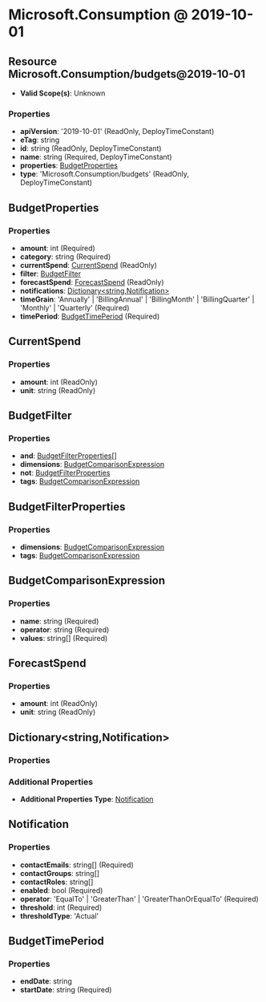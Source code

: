 # Microsoft.Consumption @ 2019-10-01

## Resource Microsoft.Consumption/budgets@2019-10-01
* **Valid Scope(s)**: Unknown
### Properties
* **apiVersion**: '2019-10-01' (ReadOnly, DeployTimeConstant)
* **eTag**: string
* **id**: string (ReadOnly, DeployTimeConstant)
* **name**: string (Required, DeployTimeConstant)
* **properties**: [BudgetProperties](#budgetproperties)
* **type**: 'Microsoft.Consumption/budgets' (ReadOnly, DeployTimeConstant)

## BudgetProperties
### Properties
* **amount**: int (Required)
* **category**: string (Required)
* **currentSpend**: [CurrentSpend](#currentspend) (ReadOnly)
* **filter**: [BudgetFilter](#budgetfilter)
* **forecastSpend**: [ForecastSpend](#forecastspend) (ReadOnly)
* **notifications**: [Dictionary<string,Notification>](#dictionarystringnotification)
* **timeGrain**: 'Annually' | 'BillingAnnual' | 'BillingMonth' | 'BillingQuarter' | 'Monthly' | 'Quarterly' (Required)
* **timePeriod**: [BudgetTimePeriod](#budgettimeperiod) (Required)

## CurrentSpend
### Properties
* **amount**: int (ReadOnly)
* **unit**: string (ReadOnly)

## BudgetFilter
### Properties
* **and**: [BudgetFilterProperties](#budgetfilterproperties)[]
* **dimensions**: [BudgetComparisonExpression](#budgetcomparisonexpression)
* **not**: [BudgetFilterProperties](#budgetfilterproperties)
* **tags**: [BudgetComparisonExpression](#budgetcomparisonexpression)

## BudgetFilterProperties
### Properties
* **dimensions**: [BudgetComparisonExpression](#budgetcomparisonexpression)
* **tags**: [BudgetComparisonExpression](#budgetcomparisonexpression)

## BudgetComparisonExpression
### Properties
* **name**: string (Required)
* **operator**: string (Required)
* **values**: string[] (Required)

## ForecastSpend
### Properties
* **amount**: int (ReadOnly)
* **unit**: string (ReadOnly)

## Dictionary<string,Notification>
### Properties
### Additional Properties
* **Additional Properties Type**: [Notification](#notification)

## Notification
### Properties
* **contactEmails**: string[] (Required)
* **contactGroups**: string[]
* **contactRoles**: string[]
* **enabled**: bool (Required)
* **operator**: 'EqualTo' | 'GreaterThan' | 'GreaterThanOrEqualTo' (Required)
* **threshold**: int (Required)
* **thresholdType**: 'Actual'

## BudgetTimePeriod
### Properties
* **endDate**: string
* **startDate**: string (Required)

